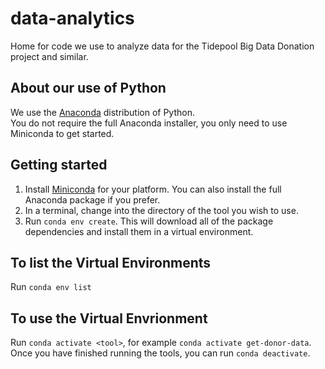 # data-analytics
Home for code we use to analyze data for the Tidepool Big Data Donation project and similar.

## About our use of Python
We use the [Anaconda](https://www.anaconda.com/) distribution of Python.  
You do not require the full Anaconda installer, you only need to use Miniconda to get started.

## Getting started
1. Install [Miniconda](https://conda.io/miniconda.html) for your platform. You can also install the full Anaconda package if you prefer.
1. In a terminal, change into the directory of the tool you wish to use.
1. Run `conda env create`. This will download all of the package dependencies and install them in a virtual environment.

## To list the Virtual Environments
Run `conda env list`

## To use the Virtual Envrionment
Run `conda activate <tool>`, for example `conda activate get-donor-data`.  
Once you have finished running the tools, you can run `conda deactivate`.  
